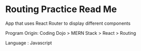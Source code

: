 # Routing Practice Read Me

App that uses React Router to display different components 

Program Origin: Coding Dojo > MERN Stack > React > Routing

Language : Javascript